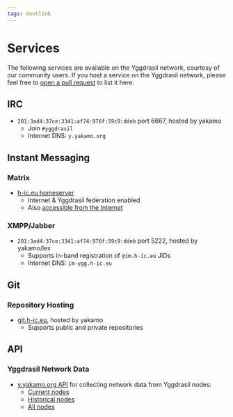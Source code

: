 ```yaml
---
tags: dontlink
---
```


# Services

The following services are available on the Yggdrasil network, courtesy of our community users. If you host a service on the Yggdrasil network, please feel free to [open a pull request](https://github.com/yggdrasil-network/yggdrasil-network.github.io/edit/master/services.md) to list it here.

## IRC

- `201:3ad4:37ce:3341:af74:976f:59c9:ddeb` port 6667, hosted by yakamo
  - Join `#yggdrasil`
  - Internet DNS: `y.yakamo.org`

## Instant Messaging

### Matrix

- [h-ic.eu homeserver](http://ygg.h-ic.eu/_matrix/client/#/login)
  - Internet & Yggdrasil federation enabled
  - Also [accessible from the Internet](https://h-ic.eu)

### XMPP/Jabber

- `201:3ad4:37ce:3341:af74:976f:59c9:ddeb` port 5222, hosted by yakamo/lex
  - Supports in-band registration of `@im.h-ic.eu` JIDs
  - Internet DNS: `im-ygg.h-ic.eu`

## Git

### Repository Hosting

- [git.h-ic.eu](http://git.h-ic.eu), hosted by yakamo
  - Supports public and private repositories

## API

### Yggdrasil Network Data

- [y.yakamo.org API](http://[y.yakamo.org]/#api) for collecting network data from Yggdrasil nodes:
  - [Current nodes](http://[201:3ad4:37ce:3341:af74:976f:59c9:ddeb]:3000/current)
  - [Historical nodes](http://[201:3ad4:37ce:3341:af74:976f:59c9:ddeb]:3000/old)
  - [All nodes](http://[201:3ad4:37ce:3341:af74:976f:59c9:ddeb]:3000/all)
